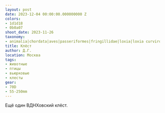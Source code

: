 ```yaml
---
layout: post
date: 2023-12-04 00:00:00.000000000 Z
colors:
- 1d1d18
- 0b0a07
shoot_date: 2023-11-26
taxonomy:
- animalia|chordata|aves|passeriformes|fringillidae|loxia|loxia curvirostra
title: Клёст
author: Д.Г.
location: Москва
tags:
- животные
- птицы
- вьюрковые
- клесты
gear:
- 70D
- 55-250mm
---
```

Ещё один ВДНХовский клёст.

